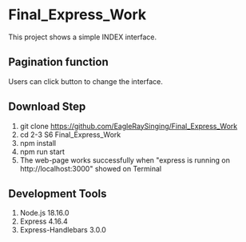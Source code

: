 # Final_Express_Work
This project shows a simple INDEX interface.

## Pagination function
Users can click button to change the interface.

## Download Step 
1. git clone https://github.com/EagleRaySinging/Final_Express_Work
2. cd 2-3 S6 Final_Express_Work
3. npm install
4. npm run start
5. The web-page works successfully when "express is running on http://localhost:3000" showed on Terminal

## Development Tools
1. Node.js 18.16.0
2. Express 4.16.4
3. Express-Handlebars 3.0.0